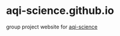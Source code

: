 # aqi-science.github.io

group project website for [aqi-science](https://aqi-science/aqi-science.github.io)
